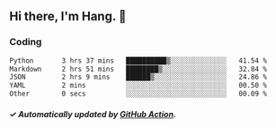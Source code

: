 ## Hi there, I'm Hang. 👋

### Coding

<!--START_SECTION:waka-->

```txt
Python       3 hrs 37 mins   ██████████▒░░░░░░░░░░░░░░   41.54 %
Markdown     2 hrs 51 mins   ████████▒░░░░░░░░░░░░░░░░   32.84 %
JSON         2 hrs 9 mins    ██████▒░░░░░░░░░░░░░░░░░░   24.86 %
YAML         2 mins          ░░░░░░░░░░░░░░░░░░░░░░░░░   00.50 %
Other        0 secs          ░░░░░░░░░░░░░░░░░░░░░░░░░   00.09 %
```

<!--END_SECTION:waka-->

##### ✓ Automatically updated by [GitHub Action](https://github.com/huhuhang/huhuhang/actions).
